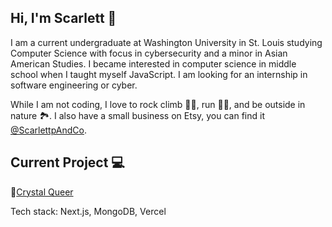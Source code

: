 ## Hi, I'm Scarlett 👋

I am a current undergraduate at Washington University in St. Louis studying Computer Science with focus in cybersecurity and a minor in Asian American Studies. I became interested in computer science in middle school when I taught myself JavaScript. I am looking for an internship in software engineering or cyber. 

While I am not coding, I love to rock climb 🧗‍♀️, run 🏃‍♀️, and be outside in nature 
🏞. I also have a small business on Etsy, you can find it [@ScarlettpAndCo](https://www.etsy.com/shop/ScarlettpAndCo). 

## Current Project 💻
🔮[Crystal Queer](https://crystalqueer.vercel.app/)

Tech stack: Next.js, MongoDB, Vercel

<!--
**scarlettpatton/scarlettpatton** is a ✨ _special_ ✨ repository because its `README.md` (this file) appears on your GitHub profile.

Here are some ideas to get you started:

- 🔭 I’m currently working on ...
- 🌱 I’m currently learning ...
- 👯 I’m looking to collaborate on ...
- 🤔 I’m looking for help with ...
- 💬 Ask me about ...
- 📫 How to reach me: ...
- 😄 Pronouns: ...
- ⚡ Fun fact: ...
-->
